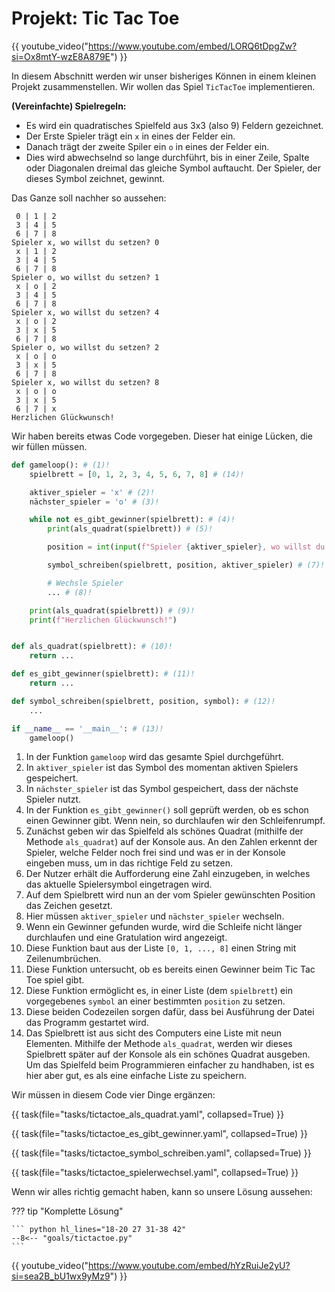 # Projekt: Tic Tac Toe

{{ youtube_video("https://www.youtube.com/embed/LORQ6tDpgZw?si=Ox8mtY-wzE8A879E") }}

In diesem Abschnitt werden wir unser bisheriges Können in einem kleinen Projekt zusammenstellen. Wir wollen das Spiel
`TicTacToe` implementieren.

**(Vereinfachte) Spielregeln:**

* Es wird ein quadratisches Spielfeld aus 3x3 (also 9) Feldern gezeichnet.
* Der Erste Spieler trägt ein `x` in eines der Felder ein.
* Danach trägt der zweite Spiler ein `o` in eines der Felder ein.
* Dies wird abwechselnd so lange durchführt, bis in einer Zeile, Spalte oder Diagonalen dreimal das gleiche Symbol auftaucht. Der Spieler, der dieses Symbol zeichnet, gewinnt.

Das Ganze soll nachher so aussehen:

```
 0 | 1 | 2 
 3 | 4 | 5
 6 | 7 | 8
Spieler x, wo willst du setzen? 0
 x | 1 | 2 
 3 | 4 | 5
 6 | 7 | 8
Spieler o, wo willst du setzen? 1
 x | o | 2 
 3 | 4 | 5
 6 | 7 | 8
Spieler x, wo willst du setzen? 4
 x | o | 2 
 3 | x | 5
 6 | 7 | 8
Spieler o, wo willst du setzen? 2
 x | o | o 
 3 | x | 5
 6 | 7 | 8
Spieler x, wo willst du setzen? 8
 x | o | o 
 3 | x | 5
 6 | 7 | x
Herzlichen Glückwunsch!

```

Wir haben bereits etwas Code vorgegeben. Dieser hat einige Lücken, die wir füllen müssen.

```python hl_lines="15 22 25 28"
def gameloop(): # (1)!
    spielbrett = [0, 1, 2, 3, 4, 5, 6, 7, 8] # (14)!

    aktiver_spieler = 'x' # (2)!
    nächster_spieler = 'o' # (3)!

    while not es_gibt_gewinner(spielbrett): # (4)!
        print(als_quadrat(spielbrett)) # (5)!

        position = int(input(f"Spieler {aktiver_spieler}, wo willst du setzen? ")) # (6)!

        symbol_schreiben(spielbrett, position, aktiver_spieler) # (7)!

        # Wechsle Spieler
        ... # (8)!

    print(als_quadrat(spielbrett)) # (9)!
    print(f"Herzlichen Glückwunsch!") 


def als_quadrat(spielbrett): # (10)!
    return ...

def es_gibt_gewinner(spielbrett): # (11)!
    return ...

def symbol_schreiben(spielbrett, position, symbol): # (12)!
    ...

if __name__ == '__main__': # (13)!
    gameloop()
```

1. In der Funktion `gameloop` wird das gesamte Spiel durchgeführt.
2. In `aktiver_spieler` ist das Symbol des momentan aktiven Spielers gespeichert.
3. In `nächster_spieler` ist das Symbol gespeichert, dass der nächste Spieler nutzt.
4. In der Funktion `es_gibt_gewinner()` soll geprüft werden, ob es schon einen Gewinner gibt. Wenn nein, so durchlaufen wir den Schleifenrumpf.
5. Zunächst geben wir das Spielfeld als schönes Quadrat (mithilfe der Methode `als_quadrat`) auf der Konsole aus. An den Zahlen erkennt der Spieler, welche Felder noch frei sind und was er in der Konsole eingeben muss, um in das richtige Feld zu setzen.
6. Der Nutzer erhält die Aufforderung eine Zahl einzugeben, in welches das aktuelle Spielersymbol eingetragen wird. 
7. Auf dem Spielbrett wird nun an der vom Spieler gewünschten Position das Zeichen gesetzt.
8. Hier müssen `aktiver_spieler` und `nächster_spieler` wechseln.
9. Wenn ein Gewinner gefunden wurde, wird die Schleife nicht länger durchlaufen und eine Gratulation wird angezeigt.
10. Diese Funktion baut aus der Liste `[0, 1, ..., 8]` einen String mit Zeilenumbrüchen.
11. Diese Funktion untersucht, ob es bereits einen Gewinner beim Tic Tac Toe spiel gibt. 
12. Diese Funktion ermöglicht es, in einer Liste (dem `spielbrett`) ein vorgegebenes `symbol` an einer bestimmten `position` zu setzen.
13. Diese beiden Codezeilen sorgen dafür, dass bei Ausführung der Datei das Programm gestartet wird.
14. Das Spielbrett ist aus sicht des Computers eine Liste mit neun Elementen. Mithilfe der Methode `als_quadrat`, werden wir dieses Spielbrett später auf der Konsole als ein schönes Quadrat ausgeben. Um das Spielfeld beim Programmieren einfacher zu handhaben, ist es hier aber gut, es als eine einfache Liste zu speichern.

Wir müssen in diesem Code vier Dinge ergänzen:

{{ task(file="tasks/tictactoe_als_quadrat.yaml", collapsed=True) }}

{{ task(file="tasks/tictactoe_es_gibt_gewinner.yaml", collapsed=True) }}

{{ task(file="tasks/tictactoe_symbol_schreiben.yaml", collapsed=True) }}

{{ task(file="tasks/tictactoe_spielerwechsel.yaml", collapsed=True) }}

Wenn wir alles richtig gemacht haben, kann so unsere Lösung aussehen:

??? tip "Komplette Lösung"

    ``` python hl_lines="18-20 27 31-38 42"
    --8<-- "goals/tictactoe.py"
    ```

{{ youtube_video("https://www.youtube.com/embed/hYzRuiJe2yU?si=sea2B_bU1wx9yMz9") }}
